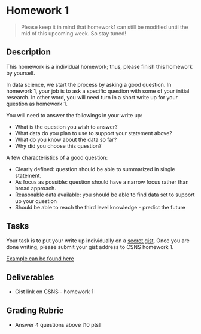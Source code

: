 # Homework 1

> Please keep it in mind that homework1 can still be modified until the mid of this upcoming week. So stay tuned!

## Description

This homework is a individual homework; thus, please finish this homework by yourself.

In data science, we start the process by asking a good question. In homework 1, your job is to ask a specific question with some of your initial research. In other word, you will need turn in a short write up for your question as homework 1.

You will need to answer the followings in your write up:

* What is the question you wish to answer?
* What data do you plan to use to support your statement above?
* What do you know about the data so far?
* Why did you choose this question?

A few characteristics of a good question:

* Clearly defined: question should be able to summarized in single statement.
* As focus as possible: question should have a narrow focus rather than broad approach.
* Reasonable data available: you should be able to find data set to support up your question
* Should be able to reach the third level knowledge - predict the future

## Tasks

Your task is to put your write up individually on a [secret gist][1]. Once you are done writing, please submit your gist address to CSNS homework 1.

[Example can be found here][2]

## Deliverables

* Gist link on CSNS - homework 1

## Grading Rubric

* Answer 4 questions above [10 pts]

[1]: https://gist.github.com/
[2]: https://gist.github.com/rcliao/2be375d3d5d3b34bd3cfdfa0945f945c
